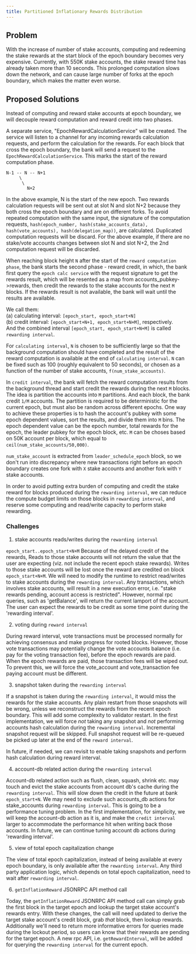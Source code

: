 ```yaml
---
title: Partitioned Inflationary Rewards Distribution
---
```


## Problem

With the increase of number of stake accounts, computing and redeeming the stake
rewards at the start block of the epoch boundary becomes very expensive.
Currently, with 550K stake accounts, the stake reward time has already taken
more than 10 seconds. This prolonged computation slows down the network, and can
cause large number of forks at the epoch boundary, which makes the matter even
worse.

## Proposed Solutions

Instead of computing and reward stake accounts at epoch boundary, we will
decouple reward computation and reward credit into two phases.

A separate service, "EpochRewardCalculationService" will be created. The service
will listen to a channel for any incoming rewards calculation requests, and
perform the calculation for the rewards. For each block that cross the epoch
boundary, the bank will send a request to the `EpochRewardCalculationService`.
This marks the start of the reward computation phase.

```
N-1 -- N -- N+1
     \
      \
        N+2
```

In the above example, N is the start of the new epoch. Two rewards calculation
requests will be sent out at slot N and slot N+2 because they both cross the
epoch boundary and are on different forks. To avoid repeated computation with
the same input, the signature of the computation requests, `hash(epoch_number,
hash(stake_accounts_data), hash(vote_accounts), hash(delegation_map))`, are
calculated. Duplicated computation requests will be discard. For the above
example, if there are no stake/vote accounts changes between slot N and slot
N+2, the 2nd computation request will be discarded.

When reaching block height `N` after the start of the `reward computation
phase`, the bank starts the second phase - reward credit, in which, the bank
first query the `epoch calc service` with the request signature to get the
rewards result, which will be resented as a map from accounts_pubkey->rewards,
then credit the rewards to the stake accounts for the next `M` blocks. If the
rewards result is not available, the bank will wait until the results are
available.

We call them: <br/>
(a) calculating interval: `[epoch_start, epoch_start+N]` <br/>
(b) credit interval: `[epoch_start+N+1, epoch_start+N+M]`, respectively. <br/>
And the combined interval `[epoch_start, epoch_start+N+M]` is called
`rewarding interval`.

For `calculating interval`, `N` is chosen to be sufficiently large so that the
background computation should have completed and the result of the reward
computation is available at the end of `calculating interval`. `N` can be fixed
such as 100 (roughly equivalent to 50 seconds), or chosen as a function of the
number of stake accounts, `f(num_stake_accounts)`.

In `credit interval`,  the bank will fetch the reward computation results from
the background thread and start credit the rewards during the next `M` blocks.
The idea is partition the accounts into `M` partitions. And each block, the bank
credit `1/M` accounts. The partition is required to be deterministic for the
current epoch, but must also be random across different epochs. One way to
achieve these properties is to hash the account's pubkey with some epoch
dependent values, sort the results, and divide them into `M` bins. The epoch
dependent value can be the epoch number, total rewards for the epoch, the leader
pubkey for the epoch block, etc. `M` can be choses based on 50K account per
block, which equal to `ceil(num_stake_accounts/50,000)`.

`num_stake_account` is extracted from `leader_schedule_epoch` block, so we don't
run into discrepancy where new transactions right before an epoch boundary
creates one fork with `X` stake accounts and another fork with `Y` stake accounts.

In order to avoid putting extra burden of computing and credit the stake reward
for blocks produced during the `rewarding interval`, we can reduce the compute
budget limits on those blocks in `rewarding interval`, and reserve some computing
and read/write capacity to perform stake rewarding.

### Challenges

1. stake accounts reads/writes during the `rewarding interval`

`epoch_start..epoch_start+N+M` Because of the delayed credit of the rewards,
Reads to those stake accounts will not return the value that the user are
expecting (viz. not include the recent epoch stake rewards). Writes to those
stake accounts will be lost once the reward are credited on block
`epoch_start+N+M`. We will need to modify the runtime to restrict read/writes to
stake accounts during the `rewarding interval`. Any transactions, which involves
stake accounts, will result in a new execution error, i.e. "stake rewards
pending, account access is restricted". However, normal rpc queries, such as
'getBalance', will return the current lamport of the account. The user can
expect the rewards to be credit as some time point during the 'rewarding
interval'.

2. voting during `reward interval`

During reward interval, vote transactions must be processed normally for
achieving consensus and make progress for rooted blocks. However, those vote
transactions may potentially change the vote accounts balance (i.e. pay for the
voting transaction fee), before the epoch rewards are paid. When the epoch
rewards are paid, those transaction fees will be wiped out. To prevent this, we
will force the vote_account and vote_transaction fee paying account must be
different.

3. snapshot taken during the `rewarding interval`

If a snapshot is taken during the `rewarding interval`, it would miss the
rewards for the stake accounts. Any plain restart from those snapshots will be
wrong, unless we reconstruct the rewards from the recent epoch boundary. This
will add some complexity to validator restart. In the first implementation, we
will force *not* taking any snapshot and *not* performing accounts hash
calculation during the `rewarding interval`. Incremental snapshot request will
be skipped. Full snapshot request will be re-queued be picked up later at the
end of the `reward interval`.

In future, if needed, we can
revisit to enable taking snapshots and perform hash calculation during reward
interval.

4. account-db related action during the `rewarding interval`

Account-db related action such as flush, clean, squash, shrink etc. may touch
and evict the stake accounts from account db's cache during the `rewarding
interval`. This will slow down the credit in the future at bank `epoch_start+N`.
We may need to exclude such accounts_db actions for stake_accounts during
`rewarding interval`. This is going to be a performance tuning problem. In the
first implementation, for simplicity, we will keep the account-db action as it
is, and make the `credit interval` larger to accommodate the performance hit
when writing back those accounts. In future, we can continue tuning account db
actions during 'rewarding interval'.

5. view of total epoch capitalization change

The view of total epoch capitalization, instead of being available at every
epoch boundary, is only available after the `rewarding interval`. Any third
party application logic, which depends on total epoch capitalization, need to
wait after `rewarding interval`.

6. `getInflationReward` JSONRPC API method call

Today, the `getInflationReward` JSONRPC API method call can simply grab the
first block in the target epoch and lookup the target stake account's rewards
entry.  With these changes, the call will need updated to derive the target
stake account's credit block, grab _that_ block, then lookup rewards.
Additionally we'll need to return more informative errors for queries made
during the lockout period, so users can know that their rewards are pending for
the target epoch. A new rpc API, i.e. `getRewardInterval`, will be added for
querying the `rewarding interval` for the current epoch.
